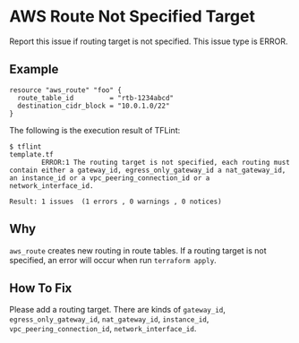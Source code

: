 # AWS Route Not Specified Target
Report this issue if routing target is not specified. This issue type is ERROR.

## Example
```
resource "aws_route" "foo" {
  route_table_id         = "rtb-1234abcd"
  destination_cidr_block = "10.0.1.0/22"
}
```

The following is the execution result of TFLint:


```
$ tflint
template.tf
        ERROR:1 The routing target is not specified, each routing must contain either a gateway_id, egress_only_gateway_id a nat_gateway_id, an instance_id or a vpc_peering_connection_id or a network_interface_id.

Result: 1 issues  (1 errors , 0 warnings , 0 notices)
```

## Why
`aws_route` creates new routing in route tables. If a routing target is not specified, an error will occur when run `terraform apply`.

## How To Fix
Please add a routing target. There are kinds of `gateway_id`, `egress_only_gateway_id`, `nat_gateway_id`, `instance_id`, `vpc_peering_connection_id`, `network_interface_id`.

